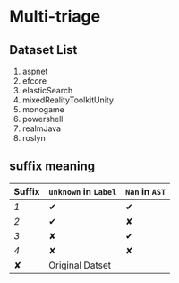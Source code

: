 # Multi-triage
## Dataset List

1. aspnet
2. efcore
3. elasticSearch
4. mixedRealityToolkitUnity
5. monogame
6. powershell
7. realmJava
8. roslyn


## suffix meaning

| Suffix | `unknown` in `Label` | `Nan` in `AST` |
| ------ | -------------------- | -------------- |
|  _1_   | &#10004; | &#10004; |
|  _2_   | &#10004; | &#10008; |
|  _3_   | &#10008; | &#10004; |
|  _4_   | &#10008; | &#10008; |
|&#10008;| Original Datset |   |


